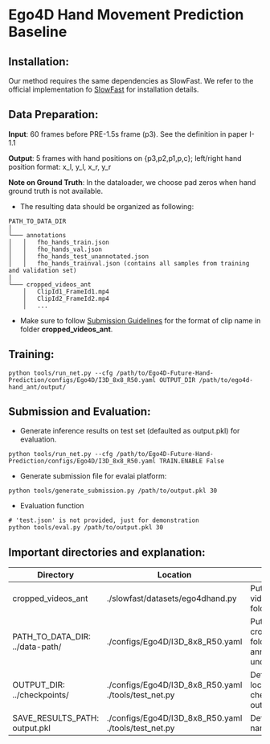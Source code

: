 # Ego4D Hand Movement Prediction Baseline

## Installation:
Our method requires the same dependencies as SlowFast. We refer to the official implementation fo [SlowFast](https://github.com/facebookresearch/SlowFast/blob/main/INSTALL.md) for installation details.

## Data Preparation:

**Input**: 60 frames before PRE-1.5s frame (p3). See the definition in paper I-1.1  

**Output**: 5 frames with hand positions on {p3,p2,p1,p,c}; left/right hand position format: x_l, y_l, x_r, y_r

**Note on Ground Truth**: In the dataloader, we choose pad zeros when hand ground truth is not available.

- The resulting data should be organized as following:
```
PATH_TO_DATA_DIR
│ 
└─── annotations
│   │   fho_hands_train.json
│   │   fho_hands_val.json
│   │   fho_hands_test_unannotated.json
│   │   fho_hands_trainval.json (contains all samples from training and validation set)
|
└─── cropped_videos_ant
    │   ClipId1_FrameId1.mp4
    │   ClipId2_FrameId2.mp4
    │   ...  
```
- Make sure to follow [Submission Guidelines](https://eval.ai/web/challenges/challenge-page/1630/submission) for the format of clip name in folder **cropped_videos_ant**.  

## Training: 
```shell
python tools/run_net.py --cfg /path/to/Ego4D-Future-Hand-Prediction/configs/Ego4D/I3D_8x8_R50.yaml OUTPUT_DIR /path/to/ego4d-hand_ant/output/
```

## Submission and Evaluation:
- Generate inference results on test set (defaulted as output.pkl) for evaluation.  
```shell
python tools/run_net.py --cfg /path/to/Ego4D-Future-Hand-Prediction/configs/Ego4D/I3D_8x8_R50.yaml TRAIN.ENABLE False
```
- Generate submission file for evalai platform: 
```shell
python tools/generate_submission.py /path/to/output.pkl 30
```

- Evaluation function
```shell
# 'test.json' is not provided, just for demonstration 
python tools/eval.py /path/to/output.pkl 30
```


## Important directories and explanation: 
| Directory | Location | Describe |
| --------- | -------- | -------- |
| cropped_videos_ant | ./slowfast/datasets/ego4dhand.py | Put your rescaled video clips in this folder |
| PATH_TO_DATA_DIR: ../data-path/ | ./configs/Ego4D/I3D_8x8_R50.yaml | Put your cropped_videos_ant folder and annotation folders under this path |
| OUTPUT_DIR: ../checkpoints/ | ./configs/Ego4D/I3D_8x8_R50.yaml  ./tools/test_net.py | Define store location of checkpoints and output file |
| SAVE_RESULTS_PATH: output.pkl | ./configs/Ego4D/I3D_8x8_R50.yaml  ./tools/test_net.py | Define output file name |
